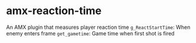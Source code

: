 # amx-reaction-time
An AMX plugin that measures player reaction time
`g_ReactStartTime`: When enemy enters frame
`get_gametime`: Game time when first shot is fired
